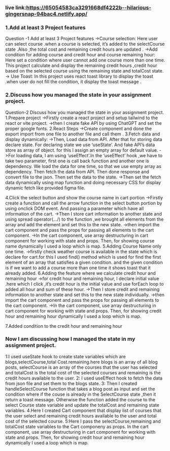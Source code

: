 ### live link:https://65054583ca3291668df4222b--hilarious-gingersnap-94bac4.netlify.app/
### 1.Add at least 3 Project features
Question -1
Add at least 3 Project features
->Course selection: Here user can select course .when a course is selected, it’s added to the selectCourse state .Also ,the total cost and remaining credit hours are updated .
->Add condition for adding course and credit hour and course remaining hour: Here set a condition where user cannot add one course more than one time. This project calculate and display the remaining credit hours ,credit hour based on the selected course using the remaining state and totalCost state.
-> Use Toast: In this project uses react toast library to display the toast .when user do not fill the condition, it display the toast message .

### 2.Discuss how you managed the state in your assignment project.
Question-2
Discuss how you managed the state in your assignment project.
1.Prepare project
->Firstly create a react project and setup tailwind to the react or vite project.
->then I create fake API by using ChatGPT and set the proper google fonts.
2.React Steps
->Create component and done the export import from one file to another file and call them .
3.Fetch data and display dynamically:
->Then, Load data from API. After that for storing data declare state. For declaring state we use ‘useState’. And fake API’s data store as array of object. for this I assign an empty array for default value.
->For loading data, I am using ‘useEffect’.In the ‘useEffect’ hook ,we have to take two parameter, first one is call back function and another one is dependency. We load the data for one time, so that we use empty array as dependency. Then fetch the data from API. Then done response and convert file to the json. Then set the data to the state.
->Then set the fetch data dynamically using map function and doing necessary CSS for display dynamic fetch like provided figma file.

4.Click the select button and show the course name in cart portion
->Firstly create a function and call the arrow function in the select button portion by using onclick DOM event. And passing a parameter which have all information of the cart.
->Then I store cart information to another state  and using spread operator(…/) to the function ,we brought all elements from the array and add the element and set this to the new state.
->then import the cart component and pass the props for passing all elements to the cart component.
->In the cart component, use array destructuring in cart component for working with state and props. Then, for showing course name dynamically I used a loop which is map. 
5.Adding Course Name only one time.
->firstly check weather course is available in the state which is declare for cart.for this I used find() method which is used for find the first element of an array that satisfies a given condition. and the given condition is if we want to add a course more than one time it shows toast that it already added. 
6.Adding the feature where we calculate credit hour and remaining hour
->for credit hour and remaining hour, I declare initial value .here which I click ,it’s credit hour is the initial value and use forEach loop to added all hour and sum of these hour.
->Then I store credit and remaining information to another state and set this to the new state individually.
->then import the cart component and pass the props for passing all elements to the cart component.
->In the cart component, use array destructuring in cart component for working with state and props. Then, for showing credit hour and remaining hour dynamically I used a loop which is map. 

7.Added condition to the credit hour and remaining hour
### Now  I am discussing how I  managed the state in my assignment project.
1:I used useState hook to create state variables which are blogs,selectCourse,total Cost.remaining.here blogs is an array of all blog posts, selectCourse is an array of the courses that the user has selected and totalCost is the total cost of the selected courses and remaining is the credit hours available to the user.
2: I used useEffect hook to fetch the data from json file and set them to the blogs state.
3: Then I created handleSelectCourse function that takes a blog post as input and set the condition where if the couse is already in the SelectCourse state ,then it return a toast message. Otherwise the function added the course to the select Course state variable and update the totalCost and remaining state variables.
4.Here I created Cart component that display list of courses that the user select and remaining credit hours available to the user and total cost of the selected course.
5:Here I pass the selectCourse,remaining and totalCost state variables to the Cart componeny as props. In the cart component, use array destructuring in cart component for working with state and props. Then, for showing credit hour and remaining hour dynamically I used a loop which is map.
